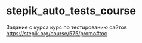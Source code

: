 # stepik_auto_tests_course
Задание с курса
курс по тестированию сайтов
https://stepik.org/course/575/promo#toc
